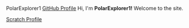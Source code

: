 PolarExplorer1
<a id="forkme_banner" href="https://github.com/polarexplorer1">GitHub Profile</a>
Hi, I'm <b>PolarExplorer1!</b> Welcome to the site.
 <p>
<a href="https://scratch.mit.edu/users/PolarExplorer1/"> Scratch Profile </a>
